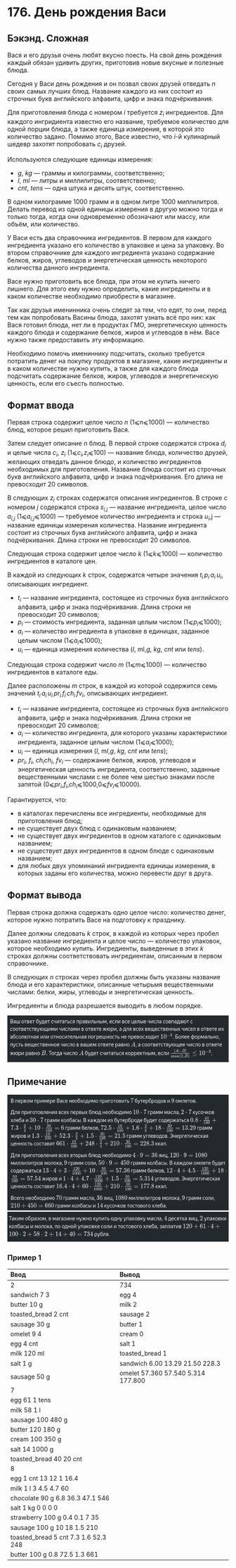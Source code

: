 # 176. День рождения Васи

## Бэкэнд. Сложная

Вася и его друзья очень любят вкусно поесть. На свой день рождения каждый обязан удивить других, приготовив новые вкусные и полезные блюда.

Сегодня у Васи день рождения и он позвал своих друзей отведать <i>n</i> своих самых лучших блюд. Название каждого из них состоит из строчных букв английского алфавита, цифр и знака подчёркивания.

Для приготовления блюда с номером <i>i</i> требуется <i>z<sub>i</sub></i> ингредиентов. Для каждого ингридиента известно его название, требуемое количество для одной порции блюда, а также единица измерения, в которой это количество задано. Помимо этого, Васе известно, что <i>i</i>-й кулинарный шедевр захотят попробовать <i>c<sub>i</sub></i> друзей.

Используются следующие единицы измерения:

- <i>g</i>, <i>kg</i> — граммы и килограммы, соответственно;
- <i>l</i>, <i>ml</i> — литры и миллилитры, соответственно;
- <i>cnt</i>, <i><i>tens</i></i> — одна штука и десять штук, соответственно.

В одном килограмме 1000 грамм и в одном литре 1000 миллилитров. Делать перевод из одной единицы измерения в другую можно тогда и только тогда, когда они одновременно обозначают или массу, или объём, или количество.

У Васи есть два справочника ингредиентов. В первом для каждого ингредиента указано его количество в упаковке и цена за упаковку. Во втором справочнике для каждого ингредиента указано содержание белков, жиров, углеводов и энергетическая ценность некоторого количества данного ингредиента.

Васе нужно приготовить все блюда, при этом не купить ничего лишнего. Для этого ему нужно определить, какие ингредиенты и в каком количестве необходимо приобрести в магазине.

Так как друзья именинника очень следят за тем, что едят, то они, перед тем как попробовать Васины блюда, захотят узнать всё про них: как Вася готовил блюда, нет ли в продуктах ГМО, энергетическую ценность каждого блюда и содержание белков, жиров и углеводов в нём. Васе нужно также предоставить эту информацию.

Необходимо помочь имениннику подсчитать, сколько требуется потратить денег на покупку продуктов в магазине, какие ингредиенты и в каком количестве нужно купить, а также для каждого блюда подсчитать содержание белков, жиров, углеводов и энергетическую ценность, если его съесть полностью.

## Формат ввода

Первая строка содержит целое число <i>n</i> (1⩽n⩽1000) — количество блюд, которое решил приготовить Вася.

Затем следует описание <i>n</i> блюд. В первой строке содержатся строка <i>d<sub>i</sub></i> и целые числа <i>c<sub>i</sub></i>, <i>z<sub>i</sub></i> (1⩽<i>c<sub>i</sub>,z<sub>i</sub></i>⩽100) — название блюда, количество друзей, желающих отведать данное блюдо, и количество ингредиентов необходимых для приготовления. Название блюда состоит из строчных букв английского алфавита, цифр и знака подчёркивания. Его длина не превосходит 20 символов.

В следующих <i>z<sub>i</sub></i> строках содержатся описания ингредиентов. В строке с номером <i>j</i> содержатся строка <i>s<sub>i,j</sub></i> — название ингредиента, целое число <i>a<sub>i,j</sub></i> (1⩽<i>a<sub>i,j</sub></i>⩽1000) — требуемое количество ингредиента и строка <i>u<sub>i</sub></i>,j — название единицы измерения количества. Название ингредиента состоит из строчных букв английского алфавита, цифр и знака подчёркивания. Длина строки не превосходит 20 символов.

Следующая строка содержит целое число <i>k</i> (1⩽<i>k</i>⩽1000) — количество ингредиентов в каталоге цен.

В каждой из следующих <i>k</i> строк, содержатся четыре значения <i>t<sub>i</sub></i> <i>p<sub>i</sub></i> <i>a<sub>i</sub></i> <i>u<sub>i</sub></i>, описывающих ингредиент.

- <i>t<sub>i</sub></i>​ — название ингредиента, состоящее из строчных букв английского алфавита, цифр и знака подчёркивания. Длина строки не превосходит 20 символов;
- <i>p<sub>i</sub></i>​ — стоимость ингредиента, заданная целым числом (1⩽<i>p<sub>i</sub></i>⩽1000);
- <i>a<sub>i</sub></i>​ — количество ингредиента в упаковке в единицах, заданное целым числом (1⩽<i>a<sub>i</sub></i>⩽1000);
- <i>u<sub>i</sub></i>​ — единица измерения количества (<i>l</i>, </i>ml</i>,<i>g</i>, <i>kg</i>, <i>cnt</i> или <i>tens</i>).

Следующая строка содержит число <i>m</i> (1⩽<i>m</i>⩽1000) — количество ингредиентов в каталоге еды.

Далее расположены <i>m</i> строк, в каждой из которой содержится семь значений <i>t<sub>i</sub></i> <i>a<sub>i</sub></i> <i>u<sub>i</sub></i> <i>pr<sub>i</sub></i> <i>f<sub>i</sub></i> <i>ch<sub>i</sub></i> <i>fv<sub>i</sub></i>, описывающих ингредиент.

- <i>t<sub>i</sub></i>​ — название ингредиента, состоящее из строчных букв английского алфавита, цифр и знака подчёркивания. Длина строки не превосходит 20 символов;
- <i>a<sub>i</sub></i>​ — количество ингредиента, для которого указаны характеристики ингредиента, заданное целым числом (1⩽<i>a<sub>i</sub></i>⩽1000);
- <i>u<sub>i</sub></i>​ — единица измерения (<i>l</i>, m<i>l</i>,<i>g</i>, <i>kg</i>, <i>cnt</i> или <i>tens</i>);
- <i>pr<sub>i</sub></i>​, <i>f<sub>i</sub></i>​, <i>ch<sub>i</sub></i><i>ch<sub>i</sub></i>​, <i>fv<sub>i</sub></i>​ — содержание белков, жиров, углеводов и энергетическая ценность ингредиента, соответственно, заданные вещественными числами с не более чем шестью знаками после запятой (0⩽<i>pr<sub>i</sub></i>,<i>f<sub>i</sub></i>,<i>ch<sub>i</sub></i>⩽1000,0⩽<i>fv<sub>i</sub></i>⩽10000).

Гарантируется, что:

- в каталогах перечислены все ингредиенты, необходимые для приготовления блюд;
- не существует двух блюд с одинаковым названием;
- не существует двух ингредиентов в одном каталоге с одинаковым названием;
- не существует двух ингредиентов в одном блюде с одинаковым названием;
- для любых двух упоминаний ингридиента единицы измерения, в которых заданы его количества, можно перевести друг в друга.

## Формат вывода

Первая строка должна содержать одно целое число: количество денег, которое нужно потратить Васе на подготовку к празднику.

Далее должны следовать <i>k</i> строк, в каждой из которых через пробел указано название ингредиента и целое число — количество упаковок, которое необходимо купить. Ингредиенты, выведенные в этих <i>k</i> строках должны соответствовать ингредиентам, описанным в первом справочнике.

В следующих <i>n</i> строках через пробел должны быть указаны название блюда и его характеристики, описанные четырьмя вещественными числами: белки, жиры, углеводы и энергетическая ценность.

Ингредиенты и блюда разрешается выводить в любом порядке.

<img src="img/desc1.png">

## Примечание

<img src="img/desc2.png">
<img src="img/desc3.png">

### Пример 1

| Ввод                                 | Вывод                              |
| :----------------------------------- | :--------------------------------- |
| 2                                    | 734                                |
| sandwich 7 3                         | egg 4                              |
| butter 10 g                          | milk 2                             |
| toasted_bread 2 cnt                  | sausage 2                          |
| sausage 30 g                         | butter 1                           |
| omelet 9 4                           | cream 0                            |
| egg 4 cnt                            | salt 1                             |
| milk 120 ml                          | toasted_bread 1                    |
| salt 1 g                             | sandwich 6.00 13.29 21.50 228.3    |
| sausage 50 g                         | omelet 57.360 57.540 5.314 177.800 |
| 7                                    |                                    |
| egg 61 1 tens                        |                                    |
| milk 58 1 l                          |                                    |
| sausage 100 480 g                    |                                    |
| butter 120 180 g                     |                                    |
| cream 100 350 g                      |                                    |
| salt 14 1000 g                       |                                    |
| toasted_bread 40 20 cnt              |                                    |
| 8                                    |                                    |
| egg 1 cnt 13 12 1 16.4               |                                    |
| milk 1 l 3 4.5 4.7 60                |                                    |
| chocolate 90 g 6.8 36.3 47.1 546     |                                    |
| salt 1 kg 0 0 0 0                    |                                    |
| strawberry 100 g 0.4 0.1 7 35        |                                    |
| sausage 100 g 10 18 1.5 210          |                                    |
| toasted_bread 5 cnt 7.3 1.6 52.3 248 |                                    |
| butter 100 g 0.8 72.5 1.3 661        |                                    |
